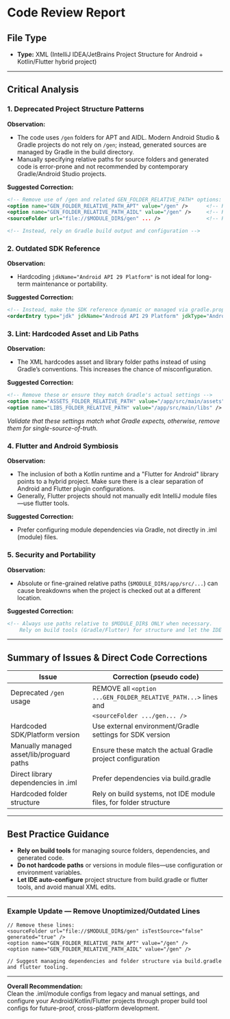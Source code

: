 # Code Review Report

## File Type
- **Type:** XML (IntelliJ IDEA/JetBrains Project Structure for Android + Kotlin/Flutter hybrid project)

---

## **Critical Analysis**

### 1. Deprecated Project Structure Patterns

**Observation:**  
- The code uses `/gen` folders for APT and AIDL. Modern Android Studio & Gradle projects do not rely on `/gen`; instead, generated sources are managed by Gradle in the build directory.
- Manually specifying relative paths for source folders and generated code is error-prone and not recommended by contemporary Gradle/Android Studio projects.

**Suggested Correction:**  
```xml
<!-- Remove use of /gen and related GEN_FOLDER_RELATIVE_PATH* options: -->
<option name="GEN_FOLDER_RELATIVE_PATH_APT" value="/gen" />      <!-- REMOVE -->
<option name="GEN_FOLDER_RELATIVE_PATH_AIDL" value="/gen" />     <!-- REMOVE -->
<sourceFolder url="file://$MODULE_DIR$/gen" ... />               <!-- REMOVE -->

<!-- Instead, rely on Gradle build output and configuration -->
```

### 2. Outdated SDK Reference

**Observation:**  
- Hardcoding `jdkName="Android API 29 Platform"` is not ideal for long-term maintenance or portability.

**Suggested Correction:**  
```xml
<!-- Instead, make the SDK reference dynamic or managed via gradle.properties and IDE settings. -->
<orderEntry type="jdk" jdkName="Android API 29 Platform" jdkType="Android SDK" /> <!-- CONSIDER abstracting SDK management -->
```

### 3. Lint: Hardcoded Asset and Lib Paths

**Observation:**  
- The XML hardcodes asset and library folder paths instead of using Gradle’s conventions. This increases the chance of misconfiguration.

**Suggested Correction:**  
```xml
<!-- Remove these or ensure they match Gradle's actual settings -->
<option name="ASSETS_FOLDER_RELATIVE_PATH" value="/app/src/main/assets" />
<option name="LIBS_FOLDER_RELATIVE_PATH" value="/app/src/main/libs" />
```
*Validate that these settings match what Gradle expects, otherwise, remove them for single-source-of-truth.*

### 4. Flutter and Android Symbiosis

**Observation:**  
- The inclusion of both a Kotlin runtime and a "Flutter for Android" library points to a hybrid project. Make sure there is a clear separation of Android and Flutter plugin configurations.  
- Generally, Flutter projects should not manually edit IntelliJ module files—use flutter tools.

**Suggested Correction:**  
- Prefer configuring module dependencies via Gradle, not directly in .iml (module) files.

### 5. Security and Portability

**Observation:**  
- Absolute or fine-grained relative paths (`$MODULE_DIR$/app/src/...`) can cause breakdowns when the project is checked out at a different location.

**Suggested Correction:**  
```xml
<!-- Always use paths relative to $MODULE_DIR$ ONLY when necessary.
    Rely on build tools (Gradle/Flutter) for structure and let the IDE auto-configure. -->
```

---

## **Summary of Issues & Direct Code Corrections**

| Issue                                      | Correction (pseudo code)                                             |
|---------------------------------------------|---------------------------------------------------------------------|
| Deprecated `/gen` usage                     | REMOVE all `<option ...GEN_FOLDER_RELATIVE_PATH...>` lines and      |
|                                             | `<sourceFolder .../gen... />`                                       |
| Hardcoded SDK/Platform version              | Use external environment/Gradle settings for SDK version            |
| Manually managed asset/lib/proguard paths   | Ensure these match the actual Gradle project configuration          |
| Direct library dependencies in .iml         | Prefer dependencies via build.gradle                                |
| Hardcoded folder structure                  | Rely on build systems, not IDE module files, for folder structure   |

---

## **Best Practice Guidance**

- **Rely on build tools** for managing source folders, dependencies, and generated code.
- **Do not hardcode paths** or versions in module files—use configuration or environment variables.
- **Let IDE auto-configure** project structure from build.gradle or flutter tools, and avoid manual XML edits.

---

### **Example Update — Remove Unoptimized/Outdated Lines**
```pseudo
// Remove these lines:
<sourceFolder url="file://$MODULE_DIR$/gen" isTestSource="false" generated="true" />
<option name="GEN_FOLDER_RELATIVE_PATH_APT" value="/gen" />
<option name="GEN_FOLDER_RELATIVE_PATH_AIDL" value="/gen" />

// Suggest managing dependencies and folder structure via build.gradle and flutter tooling.
```

---

**Overall Recommendation:**  
Clean the .iml/module configs from legacy and manual settings, and configure your Android/Kotlin/Flutter projects through proper build tool configs for future-proof, cross-platform development.